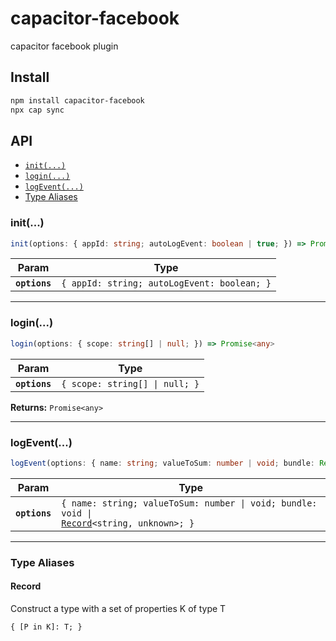 # capacitor-facebook

capacitor facebook plugin

## Install

```bash
npm install capacitor-facebook
npx cap sync
```

## API

<docgen-index>

* [`init(...)`](#init)
* [`login(...)`](#login)
* [`logEvent(...)`](#logevent)
* [Type Aliases](#type-aliases)

</docgen-index>

<docgen-api>
<!--Update the source file JSDoc comments and rerun docgen to update the docs below-->

### init(...)

```typescript
init(options: { appId: string; autoLogEvent: boolean | true; }) => Promise<void>
```

| Param         | Type                                                   |
| ------------- | ------------------------------------------------------ |
| **`options`** | <code>{ appId: string; autoLogEvent: boolean; }</code> |

--------------------


### login(...)

```typescript
login(options: { scope: string[] | null; }) => Promise<any>
```

| Param         | Type                                      |
| ------------- | ----------------------------------------- |
| **`options`** | <code>{ scope: string[] \| null; }</code> |

**Returns:** <code>Promise&lt;any&gt;</code>

--------------------


### logEvent(...)

```typescript
logEvent(options: { name: string; valueToSum: number | void; bundle: Record<string, unknown> | void; }) => Promise<void>
```

| Param         | Type                                                                                                                            |
| ------------- | ------------------------------------------------------------------------------------------------------------------------------- |
| **`options`** | <code>{ name: string; valueToSum: number \| void; bundle: void \| <a href="#record">Record</a>&lt;string, unknown&gt;; }</code> |

--------------------


### Type Aliases


#### Record

Construct a type with a set of properties K of type T

<code>{ [P in K]: T; }</code>

</docgen-api>
